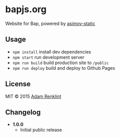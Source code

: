 # bapjs.org

Website for Bap, powered by [asimov-static](https://github.com/adamrenklint/asimov-static)

## Usage

- ```npm install``` install dev dependencies
- ```npm start``` run development server
- ```npm run build``` build production site to ```/public```
- ```npm run deploy``` build and deploy to Github Pages

## License

MIT © 2015 [Adam Renklint](http://adamrenklint.com)

## Changelog

- **1.0.0**
  - Initial public release
